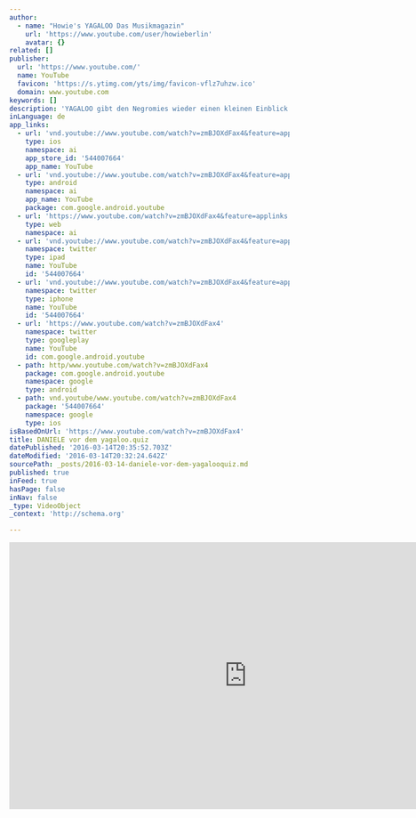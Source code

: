 ```yaml
---
author:
  - name: "Howie's YAGALOO Das Musikmagazin"
    url: 'https://www.youtube.com/user/howieberlin'
    avatar: {}
related: []
publisher:
  url: 'https://www.youtube.com/'
  name: YouTube
  favicon: 'https://s.ytimg.com/yts/img/favicon-vflz7uhzw.ico'
  domain: www.youtube.com
keywords: []
description: 'YAGALOO gibt den Negromies wieder einen kleinen Einblick hinter die Kulissen, wie die Momente vor dem yagaloo.quiz aussehen.. - Abonniere den Kanal! http://www.youtube.com/subscription_center?add_user=howieberlin http://www.yagaloo.com - YAGALOO - das preisgekrönte Musikmagazin bietet wöchentlich auf mehreren Regional-TV-Sendern rund eine halbe Stunde Programm zum aktuellen Musikgeschehen.'
inLanguage: de
app_links:
  - url: 'vnd.youtube://www.youtube.com/watch?v=zmBJOXdFax4&feature=applinks'
    type: ios
    namespace: ai
    app_store_id: '544007664'
    app_name: YouTube
  - url: 'vnd.youtube://www.youtube.com/watch?v=zmBJOXdFax4&feature=applinks'
    type: android
    namespace: ai
    app_name: YouTube
    package: com.google.android.youtube
  - url: 'https://www.youtube.com/watch?v=zmBJOXdFax4&feature=applinks'
    type: web
    namespace: ai
  - url: 'vnd.youtube://www.youtube.com/watch?v=zmBJOXdFax4&feature=applinks'
    namespace: twitter
    type: ipad
    name: YouTube
    id: '544007664'
  - url: 'vnd.youtube://www.youtube.com/watch?v=zmBJOXdFax4&feature=applinks'
    namespace: twitter
    type: iphone
    name: YouTube
    id: '544007664'
  - url: 'https://www.youtube.com/watch?v=zmBJOXdFax4'
    namespace: twitter
    type: googleplay
    name: YouTube
    id: com.google.android.youtube
  - path: http/www.youtube.com/watch?v=zmBJOXdFax4
    package: com.google.android.youtube
    namespace: google
    type: android
  - path: vnd.youtube/www.youtube.com/watch?v=zmBJOXdFax4
    package: '544007664'
    namespace: google
    type: ios
isBasedOnUrl: 'https://www.youtube.com/watch?v=zmBJOXdFax4'
title: DANIELE vor dem yagaloo.quiz
datePublished: '2016-03-14T20:35:52.703Z'
dateModified: '2016-03-14T20:32:24.642Z'
sourcePath: _posts/2016-03-14-daniele-vor-dem-yagalooquiz.md
published: true
inFeed: true
hasPage: false
inNav: false
_type: VideoObject
_context: 'http://schema.org'

---
```

<iframe src="https://cdn.embedly.com/widgets/media.html?src=https%3A%2F%2Fwww.youtube.com%2Fembed%2FzmBJOXdFax4%3Ffeature%3Doembed&amp;url=https%3A%2F%2Fwww.youtube.com%2Fwatch%3Fv%3DzmBJOXdFax4&amp;image=https%3A%2F%2Fi.ytimg.com%2Fvi%2FzmBJOXdFax4%2Fhqdefault.jpg&amp;key=b7d04c9b404c499eba89ee7072e1c4f7&amp;type=text%2Fhtml&amp;schema=youtube" width="854" height="480" scrolling="no" frameborder="0" allowfullscreen="allowfullscreen" style=""></iframe>